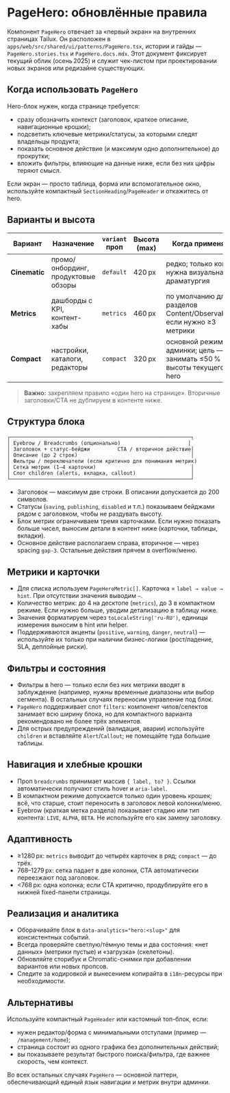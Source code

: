# PageHero: обновлённые правила

Компонент `PageHero` отвечает за «первый экран» на внутренних страницах Tailux. Он расположен в `apps/web/src/shared/ui/patterns/PageHero.tsx`, истории и гайды — `PageHero.stories.tsx` и `PageHero.docs.mdx`. Этот документ фиксирует текущий облик (осень 2025) и служит чек-листом при проектировании новых экранов или редизайне существующих.

## Когда использовать `PageHero`

Hero-блок нужен, когда странице требуется:

- сразу обозначить контекст (заголовок, краткое описание, навигационные крошки);
- подсветить ключевые метрики/статусы, за которыми следят владельцы продукта;
- показать основное действие (и максимум одно дополнительное) до прокрутки;
- вложить фильтры, влияющие на данные ниже, если без них цифры теряют смысл.

Если экран — просто таблица, форма или вспомогательное окно, используйте компактный `SectionHeading`/`PageHeader` и откажитесь от hero.

## Варианты и высота

| Вариант | Назначение | `variant` проп | Высота (max) | Когда применять |
|---------|------------|----------------|--------------|-----------------|
| **Cinematic** | промо/онбординг, продуктовые обзоры | `default` | 420 px | редко; только когда нужна визуальная драматургия |
| **Metrics** | дашборды с KPI, контент-хабы | `metrics` | 460 px | по умолчанию для разделов Content/Observability, если нужно ≥3 метрики |
| **Compact** | настройки, каталоги, редакторы | `compact` | 320 px | основной режим для админки; цель — занимать ≤50 % высоты текущего hero |

> **Важно:** закрепляем правило «один hero на странице». Вторичные заголовки/CTA не дублируем в контенте ниже.

## Структура блока

```
┌───────────────────────────────────────────────────────────┐
│ Eyebrow / Breadcrumbs (опционально)                      │
│ Заголовок + статус-бейджи         CTA / вторичное действие│
│ Описание (до 2 строк)                                     │
│ Фильтры / переключатели (если критично для понимания метрик)
│ Сетка метрик (1–4 карточки)                               │
│ Слот children (alerts, вкладка, callout)                  │
└───────────────────────────────────────────────────────────┘
```

- Заголовок — максимум две строки. В описании допускается до 200 символов.
- Статусы (`saving`, `publishing`, `disabled` и т.п.) показываем бейджами рядом с заголовком, чтобы не раздувать высоту.
- Блок метрик ограничиваем тремя карточками. Если нужно показать больше чисел, выносим детали в контент ниже (карточки, таблицы, вкладки).
- Основное действие располагаем справа, вторичное — через spacing `gap-3`. Остальные действия прячем в overflow/меню.

## Метрики и карточки

- Для списка используем `PageHeroMetric[]`. Карточка = `label → value → hint`. При отсутствии значения выводим `—`.
- Количество метрик: до 4 на десктопе (`metrics`), до 3 в компактном режиме. Если нужно больше, уводим детализацию в таблицу ниже.
- Значения форматируем через `toLocaleString('ru-RU')`, единицы измерения выносим в hint или helper.
- Поддерживаются акценты (`positive`, `warning`, `danger`, `neutral`) — используйте их только при наличии бизнес-логики (рост/падение, SLA, деплойные риски).

## Фильтры и состояния

- Фильтры в hero — только если без них метрики вводят в заблуждение (например, нужны временные диапазоны или выбор сегмента). В остальных случаях переносим управление под блок.
- `PageHero` поддерживает слот `filters`: компонент чипов/селектов занимает всю ширину блока, но для компактного варианта рекомендовано не более трёх элементов.
- Для острых предупреждений (валидация, аварии) используйте `children` и вставляйте `Alert`/`Callout`; не помещайте туда большие таблицы.

## Навигация и хлебные крошки

- Проп `breadcrumbs` принимает массив `{ label, to? }`. Ссылки автоматически получают стиль hover и `aria-label`.
- В компактном режиме допускается только один уровень крошек; всё, что старше, стоит переносить в заголовок левой колонки/меню.
- Eyebrow (краткая метка раздела) показывает стадию или тип контента: `LIVE`, `ALPHA`, `BETA`. Не используйте его как замену заголовку.

## Адаптивность

- ≥1280 px: `metrics` выводит до четырёх карточек в ряд; `compact` — до трёх.
- 768–1279 px: сетка падает в две колонки, CTA автоматически переезжают под заголовок.
- <768 px: одна колонка; если CTA критично, продублируйте его в нижней fixed-панели страницы.

## Реализация и аналитика

- Оборачивайте блок в `data-analytics="hero:<slug>"` для консистентных событий.
- Всегда проверяйте светлую/тёмную темы и два состояния: «нет данных» (метрики пустые) и «загрузка» (скелетоны).
- Обновляйте сторибук и Chromatic-снимки при добавлении вариантов или новых пропсов.
- Следите за кодировкой и вынесением копирайта в `i18n`-ресурсы при необходимости.

## Альтернативы

Используйте компактный `PageHeader` или кастомный топ-блок, если:

- нужен редактор/форма с минимальными отступами (пример — `/management/home`);
- страница состоит из одного графика без дополнительных действий;
- вы показываете результат быстрого поиска/фильтра, где важнее скорость, чем контекст.

Во всех остальных случаях `PageHero` — основной паттерн, обеспечивающий единый язык навигации и метрик внутри админки.
